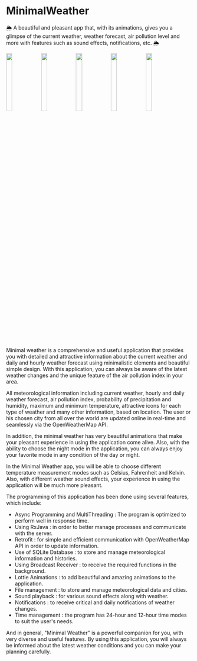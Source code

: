 # MinimalWeather
🌦 A beautiful and pleasant app that, with its animations, gives you a glimpse of the current weather, weather forecast, air pollution level and more with features such as sound effects, notifications, etc. 🌦

<img src="https://github.com/AliImanifard/MinimalWeather/assets/139173054/91bc2151-cb2a-47bf-bf75-e0ee15edaec2"  width="18%" height="20%">
<img src="https://github.com/AliImanifard/MinimalWeather/assets/139173054/d8275c0a-a57d-4987-8f2d-fd9098c93904"  width="18%" height="20%">
<img src="https://github.com/AliImanifard/MinimalWeather/assets/139173054/306b484a-b5c4-47be-9d07-0c1b55d0ab82"  width="18%" height="20%">
<img src="https://github.com/AliImanifard/MinimalWeather/assets/139173054/a1b39c39-7278-4e02-aab3-00ae596fd744"  width="18%" height="20%">
<img src="https://github.com/AliImanifard/MinimalWeather/assets/139173054/34aea177-9860-47fa-b9f4-7b01003eb4f7"  width="18%" height="20%">



Minimal weather is a comprehensive and useful application that provides you with detailed and attractive information about the current weather and daily and hourly weather forecast using minimalistic elements and beautiful simple design. With this application, you can always be aware of the latest weather changes and the unique feature of the air pollution index in your area.

All meteorological information including current weather, hourly and daily weather forecast, air pollution index, probability of precipitation and humidity, maximum and minimum temperature, attractive icons for each type of weather and many other information, based on location. The user or his chosen city from all over the world are updated online in real-time and seamlessly via the OpenWeatherMap API.

In addition, the minimal weather has very beautiful animations that make your pleasant experience in using the application come alive. Also, with the ability to choose the night mode in the application, you can always enjoy your favorite mode in any condition of the day or night.

In the Minimal Weather app, you will be able to choose different temperature measurement modes such as Celsius, Fahrenheit and Kelvin. Also, with different weather sound effects, your experience in using the application will be much more pleasant.

The programming of this application has been done using several features, which include:

- Async Programming and MultiThreading : The program is optimized to perform well in response time.
- Using RxJava : in order to better manage processes and communicate with the server.
- Retrofit : for simple and efficient communication with OpenWeatherMap API in order to update information.
- Use of SQLite Database : to store and manage meteorological information and histories.
- Using Broadcast Receiver : to receive the required functions in the background.
- Lottie Animations : to add beautiful and amazing animations to the application.
- File management : to store and manage meteorological data and cities.
- Sound playback : for various sound effects along with weather.
- Notifications : to receive critical and daily notifications of weather changes.
- Time management : the program has 24-hour and 12-hour time modes to suit the user's needs.

And in general, "Minimal Weather" is a powerful companion for you, with very diverse and useful features. By using this application, you will always be informed about the latest weather conditions and you can make your planning carefully.
